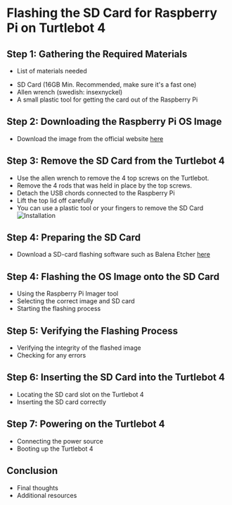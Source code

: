 # Flashing the SD Card for Raspberry Pi on Turtlebot 4

## Step 1: Gathering the Required Materials
- List of materials needed
* SD Card (16GB Min. Recommended, make sure it's a fast one)
* Allen wrench (swedish: insexnyckel)
* A small plastic tool for getting the card out of the Raspberry Pi


## Step 2: Downloading the Raspberry Pi OS Image
- Download the image from the official website [here](http://download.ros.org/downloads/turtlebot4/)

## Step 3: Remove the SD Card from the Turtlebot 4
- Use the allen wrench to remove the 4 top screws on the Turtlebot. 
- Remove the 4 rods that was held in place by the top screws. 
- Detach the USB chords connected to the Raspberry Pi
- Lift the top lid off carefully
- You can use a plastic tool or your fingers to remove the SD Card 
![Installation](Assets/Images/SD_Card_RPi.png)


## Step 4: Preparing the SD Card
- Download a SD-card flashing software such as Balena Etcher [here](https://etcher.balena.io/#download-etcher)


## Step 4: Flashing the OS Image onto the SD Card
- Using the Raspberry Pi Imager tool
- Selecting the correct image and SD card
- Starting the flashing process

## Step 5: Verifying the Flashing Process
- Verifying the integrity of the flashed image
- Checking for any errors

## Step 6: Inserting the SD Card into the Turtlebot 4
- Locating the SD card slot on the Turtlebot 4
- Inserting the SD card correctly

## Step 7: Powering on the Turtlebot 4
- Connecting the power source
- Booting up the Turtlebot 4

## Conclusion
- Final thoughts
- Additional resources

